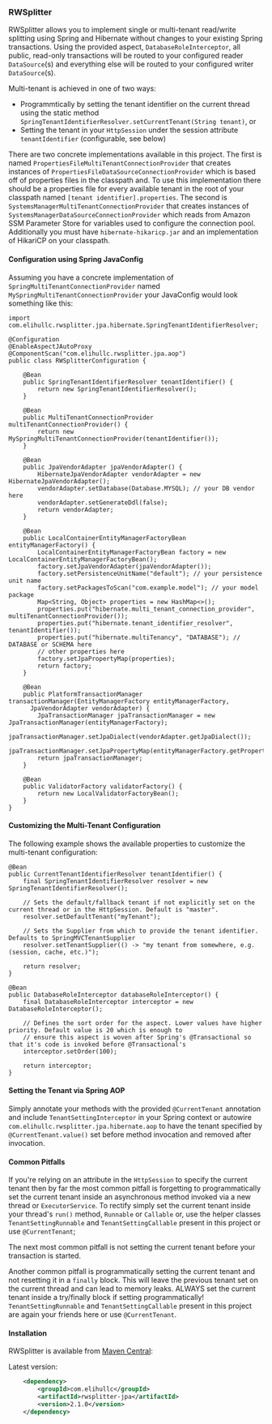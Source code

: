 ### RWSplitter

RWSplitter allows you to implement single or multi-tenant read/write splitting using Spring and Hibernate without changes to your
existing Spring transactions.  Using the provided aspect, `DatabaseRoleInterceptor`, all public, read-only transactions will be
routed to your configured reader `DataSource`(s) and everything else will be routed to your configured writer `DataSource`(s).

Multi-tenant is achieved in one of two ways:
* Programmtically by setting the tenant identifier on the current thread using the static method
`SpringTenantIdentifierResolver.setCurrentTenant(String tenant)`, or
* Setting the tenant in your `HttpSession` under the session attribute `tenantIdentifier` (configurable, see below)

There are two concrete implementations available in
this project.  The first is named `PropertiesFileMultiTenantConnectionProvider` that creates instances of
`PropertiesFileDataSourceConnectionProvider` which is based off of properties files in the classpath and.  To use this implementation
there should be a properties file for every available tenant in the root of your classpath named `[tenant identifier].properties`.
The second is `SystemsManagerMultiTenantConnectionProvider` that creates instances of `SystemsManagerDataSourceConnectionProvider` which reads from Amazon SSM Parameter Store for variables used to configure the connection pool. 
Additionally you must have `hibernate-hikaricp.jar` and an implementation of HikariCP on your classpath.  

#### Configuration using Spring JavaConfig

Assuming you have a concrete implementation of `SpringMultiTenantConnectionProvider` named `MySpringMultiTenantConnectionProvider`
your JavaConfig would look something like this:

```
import com.elihullc.rwsplitter.jpa.hibernate.SpringTenantIdentifierResolver;

@Configuration
@EnableAspectJAutoProxy
@ComponentScan("com.elihullc.rwsplitter.jpa.aop")
public class RWSplitterConfiguration {

    @Bean
    public SpringTenantIdentifierResolver tenantIdentifier() {
        return new SpringTenantIdentifierResolver();
    }

    @Bean
    public MultiTenantConnectionProvider multiTenantConnectionProvider() {
        return new MySpringMultiTenantConnectionProvider(tenantIdentifier());
    }
    
    @Bean
    public JpaVendorAdapter jpaVendorAdapter() {
        HibernateJpaVendorAdapter vendorAdapter = new HibernateJpaVendorAdapter();
        vendorAdapter.setDatabase(Database.MYSQL); // your DB vendor here
        vendorAdapter.setGenerateDdl(false);
        return vendorAdapter;
    }

    @Bean
    public LocalContainerEntityManagerFactoryBean entityManagerFactory() {
        LocalContainerEntityManagerFactoryBean factory = new LocalContainerEntityManagerFactoryBean();
        factory.setJpaVendorAdapter(jpaVendorAdapter());
        factory.setPersistenceUnitName("default"); // your persistence unit name
        factory.setPackagesToScan("com.example.model"); // your model package
        Map<String, Object> properties = new HashMap<>();
        properties.put("hibernate.multi_tenant_connection_provider", multiTenantConnectionProvider());
        properties.put("hibernate.tenant_identifier_resolver", tenantIdentifier());
        properties.put("hibernate.multiTenancy", "DATABASE"); // DATABASE or SCHEMA here
        // other properties here
        factory.setJpaPropertyMap(properties);
        return factory;
    }

    @Bean
    public PlatformTransactionManager transactionManager(EntityManagerFactory entityManagerFactory,
      JpaVendorAdapter vendorAdapter) {
        JpaTransactionManager jpaTransactionManager = new JpaTransactionManager(entityManagerFactory);
        jpaTransactionManager.setJpaDialect(vendorAdapter.getJpaDialect());
        jpaTransactionManager.setJpaPropertyMap(entityManagerFactory.getProperties());
        return jpaTransactionManager;
    }

    @Bean
    public ValidatorFactory validatorFactory() {
        return new LocalValidatorFactoryBean();
    }
}
```

#### Customizing the Multi-Tenant Configuration

The following example shows the available properties to customize the multi-tenant configuration:

```
@Bean
public CurrentTenantIdentifierResolver tenantIdentifier() {
    final SpringTenantIdentifierResolver resolver = new SpringTenantIdentifierResolver();
    
    // Sets the default/fallback tenant if not explicitly set on the current thread or in the HttpSession. Default is "master".
    resolver.setDefaultTenant("myTenant"); 
    
    // Sets the Supplier from which to provide the tenant identifier. Defaults to SpringMVCTenantSupplier
    resolver.setTenantSupplier(() -> "my tenant from somewhere, e.g. (session, cache, etc.)");
    
    return resolver;
}

@Bean
public DatabaseRoleInterceptor databaseRoleInterceptor() {
    final DatabaseRoleInterceptor interceptor = new DatabaseRoleInterceptor();
    
    // Defines the sort order for the aspect. Lower values have higher priority. Default value is 20 which is enough to
    // ensure this aspect is woven after Spring's @Transactional so that it's code is invoked before @Transactional's
    interceptor.setOrder(100);
    
    return interceptor;
}
``` 

#### Setting the Tenant via Spring AOP

Simply annotate your methods with the provided `@CurrentTenant` annotation and include `TenantSettingInterceptor` in your Spring
context or autowire `com.elihullc.rwsplitter.jpa.hibernate.aop` to have the tenant specified by `@CurrentTenant.value()` set before
method invocation and removed after invocation.

#### Common Pitfalls

If you're relying on an attribute in the `HttpSession` to specify the current tenant then by far the most common pitfall is
forgetting to programmatically set the current tenant inside an asynchronous method invoked via a new thread or `ExecutorService`.
To rectify simply set the current tenant inside your thread's `run()` method, `Runnable` or `Callable` or, use the helper classes
`TenantSettingRunnable` and `TenantSettingCallable` present in this project or use `@CurrentTenant`; 

The next most common pitfall is not setting the current tenant before your transaction is started.  

Another common pitfall is programmatically setting the current tenant and not resetting it in a `finally` block.  This will leave
the previous tenant set on the current thread and can lead to memory leaks.  ALWAYS set the current tenant inside a try/finally
block if setting programmatically! `TenantSettingRunnable` and `TenantSettingCallable` present in this project are again your
friends here or use `@CurrentTenant`. 

#### Installation

RWSplitter is available from [Maven Central](https://search.maven.org/#search|ga|1|a%3Arwsplitter-jpa):

Latest version:
```xml
    <dependency>
        <groupId>com.elihullc</groupId>
        <artifactId>rwsplitter-jpa</artifactId>
        <version>2.1.0</version>
    </dependency>
```

